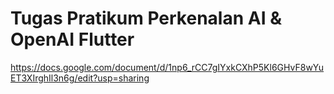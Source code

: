 # Tugas Pratikum Perkenalan AI & OpenAI Flutter
https://docs.google.com/document/d/1np6_rCC7gIYxkCXhP5Kl6GHvF8wYuET3XIrghIl3n6g/edit?usp=sharing